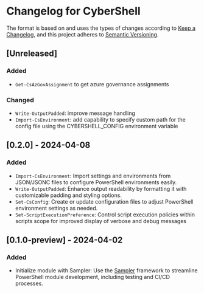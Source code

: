 # Changelog for CyberShell

The format is based on and uses the types of changes according to [Keep a Changelog](https://keepachangelog.com/en/1.0.0/),
and this project adheres to [Semantic Versioning](https://semver.org/spec/v2.0.0.html).

## [Unreleased]

### Added
- `Get-CsAzGovAssignment` to get azure governance assignments

### Changed
- `Write-OutputPadded`: improve message handling
- `Import-CsEnvironment`: add capability to specify custom path for the config file using the CYBERSHELL_CONFIG environment variable

## [0.2.0] - 2024-04-08

### Added

- `Import-CsEnvironment`: Import settings and environments from JSON/JSONC files to configure PowerShell environments easily.
- `Write-OutputPadded`: Enhance output readability by formatting it with customizable padding and styling options.
- `Set-CsConfig`: Create or update configuration files to adjust PowerShell environment settings as needed.
- `Set-ScriptExecutionPreference`: Control script execution policies within scripts scope for improved display of verbose and debug messages

## [0.1.0-preview] - 2024-04-02

### Added

- Initialize module with Sampler: Use the [Sampler](https://github.com/gaelcolas/Sampler) framework to streamline PowerShell module development, including testing and CI/CD processes.